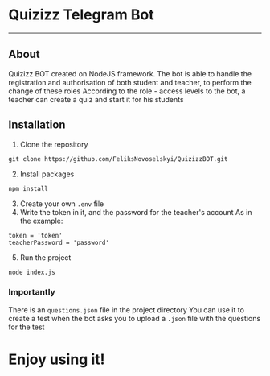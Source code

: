 # Quizizz Telegram Bot
---
## About
Quizizz BOT created on NodeJS framework. 
The bot is able to handle the registration and authorisation of both student and teacher, to perform the change of these roles
According to the role - access levels to the bot, a teacher can create a quiz and start it for his students

## Installation
1. Clone the repository
```
git clone https://github.com/FeliksNovoselskyi/QuizizzBOT.git
```
2. Install packages
```
npm install
```
3. Create your own `.env` file
4. Write the token in it, and the password for the teacher's account
As in the example:
```shell
token = 'token'
teacherPassword = 'password'
```
5. Run the project
```
node index.js
```
### Importantly
There is an `questions.json` file in the project directory
You can use it to create a test when the bot asks you to upload a `.json` file with the questions for the test

# Enjoy using it!